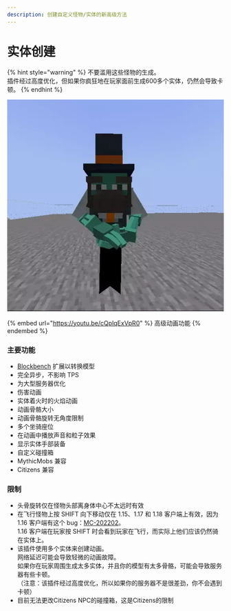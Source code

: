 ```yaml
---
description: 创建自定义怪物/实体的新高级方法
---
```


# 实体创建

{% hint style="warning" %}
不要滥用这些怪物的生成。\
插件经过高度优化，但如果你疯狂地在玩家面前生成600多个实体，仍然会导致卡顿。
{% endhint %}

![](../../../../.gitbook/assets/ezgif.com-gif-maker.webp)

{% embed url="https://youtu.be/cQpIqExVpR0" %}
高级动画功能
{% endembed %}

### 主要功能

* [Blockbench](https://www.blockbench.net/) 扩展以转换模型
* 完全异步，不影响 TPS
* 为大型服务器优化
* 伤害动画
* 实体着火时的火焰动画
* 动画骨骼大小
* 动画骨骼旋转无角度限制
* 多个坐骑座位
* 在动画中播放声音和粒子效果
* 显示实体手部装备
* 自定义碰撞箱
* MythicMobs 兼容
* Citizens 兼容

### 限制

* 头骨旋转仅在怪物头部离身体中心不太远时有效
* 在飞行怪物上按 SHIFT 向下移动仅在 1.15、1.17 和 1.18 客户端上有效，因为 1.16 客户端有这个 bug：[MC-202202](https://bugs.mojang.com/browse/MC-202202)。\
  1.16 客户端在玩家按 SHIFT 时会看到玩家在飞行，而实际上他们应该仍然骑在实体上。
* 该插件使用多个实体来创建动画。\
  网络延迟可能会导致轻微的动画故障。\
  如果你在玩家周围生成太多实体，并且你的模型有太多骨骼，可能会导致服务器有些卡顿。\
  （注意：该插件经过高度优化，所以如果你的服务器不是很差劲，你不会遇到卡顿）
* 目前无法更改Citizens NPC的碰撞箱，这是Citizens的限制

